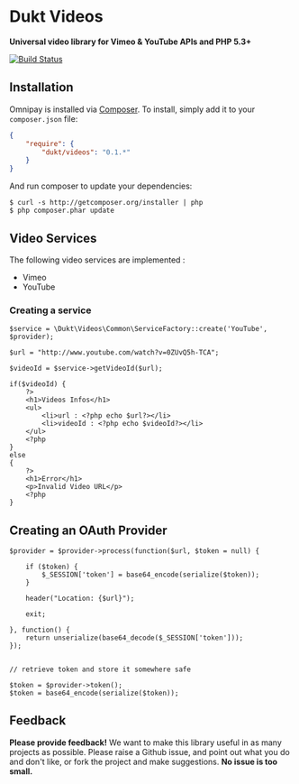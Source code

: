 # Dukt Videos

**Universal video library for Vimeo & YouTube APIs and PHP 5.3+**

[![Build Status](https://travis-ci.org/dukt/videos.png?branch=master)](https://travis-ci.org/adrianmacneil/omnipay)

## Installation

Omnipay is installed via [Composer](http://getcomposer.org/). To install, simply add it
to your `composer.json` file:

```json
{
    "require": {
        "dukt/videos": "0.1.*"
    }
}
```

And run composer to update your dependencies:

    $ curl -s http://getcomposer.org/installer | php
    $ php composer.phar update

## Video Services

The following video services are implemented :

* Vimeo
* YouTube

### Creating a service

```
$service = \Dukt\Videos\Common\ServiceFactory::create('YouTube', $provider);

$url = "http://www.youtube.com/watch?v=0ZUvQ5h-TCA";

$videoId = $service->getVideoId($url);

if($videoId) {
    ?>
    <h1>Videos Infos</h1>
    <ul>
        <li>url : <?php echo $url?></li>
        <li>videoId : <?php echo $videoId?></li>
    </ul>
    <?php
}
else
{
    ?>
    <h1>Error</h1>
    <p>Invalid Video URL</p>
    <?php
}
```

## Creating an OAuth Provider

```
$provider = $provider->process(function($url, $token = null) {

    if ($token) {
        $_SESSION['token'] = base64_encode(serialize($token));
    }

    header("Location: {$url}");

    exit;

}, function() {
    return unserialize(base64_decode($_SESSION['token']));
});


// retrieve token and store it somewhere safe

$token = $provider->token();
$token = base64_encode(serialize($token));
```

## Feedback

**Please provide feedback!** We want to make this library useful in as many projects as possible.
Please raise a Github issue, and point out what you do and don't like, or fork the project and make
suggestions. **No issue is too small.**
